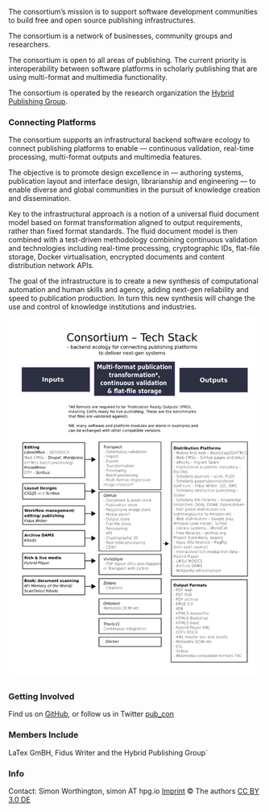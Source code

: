
The consortium’s mission is to support software development communities to build free and open source publishing infrastructures.

The consortium is a network of businesses, community groups and researchers.

The consortium is open to all areas of publishing. The current priority is interoperability between software platforms in scholarly publishing that are using multi-format and multimedia functionality.

The consortium is operated by the research organization the [Hybrid Publishing Group](https://hpg-io/).

### Connecting Platforms

The consortium supports an infrastructural backend software ecology to connect publishing platforms to enable — continuous validation, real-time processing, multi-format outputs and multimedia features.
 
The objective is to promote design excellence in — authoring systems, publication layout and interface design, librarianship and engineering — to enable diverse and global communities in the pursuit of knowledge creation and dissemination.

Key to the infrastructural approach is a notion of a universal fluid document model based on format transformation aligned to output requirements, rather than fixed format standards. The fluid document model is then combined with a test-driven methodology combining continuous validation and technologies including real-time processing, cryptographic IDs, flat-file storage, Docker virtualisation, encrypted documents and content distribution network APIs.

The goal of the infrastructure is to create a new synthesis of computational automation and human skills and agency, adding next-gen reliability and speed to publication production. In turn this new synthesis will change the use and control of knowledge institutions and industries.

![text stack](https://github.com/consortium/Hybrid-Publishing-Consortium/blob/master/consortium_c.png "Tech Stack")

### Getting Involved
Find us on [GitHub](https://github.com/consortium), or follow us in Twitter [pub_con](https://twitter.com/pub_con)

### Members Include
LaTex GmBH, Fidus Writer and the Hybrid Publishing Group´

### Info
Contact: Simon Worthington, simon AT hpg.io [Imprint](imprint.md) © The authors [CC BY 3.0 DE](https://creativecommons.org/licenses/by/3.0/de/)
